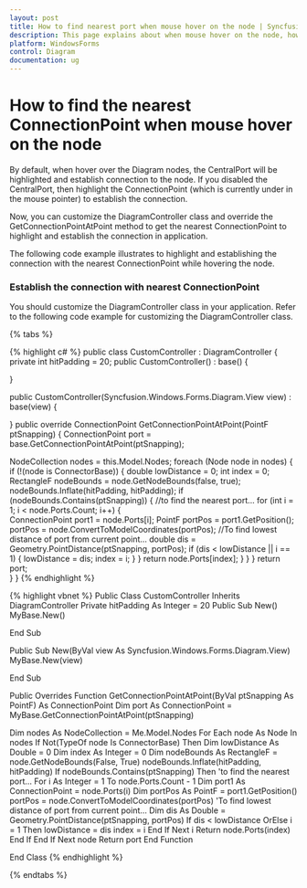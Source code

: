 ```yaml
---
layout: post
title: How to find nearest port when mouse hover on the node | Syncfusion®
description: This page explains about when mouse hover on the node, how to find the nearest port and establish the connection to the port.
platform: WindowsForms
control: Diagram
documentation: ug
---
```


# How to find the nearest ConnectionPoint when mouse hover on the node

By default, when hover over the Diagram nodes, the CentralPort will be highlighted and establish connection to the node. If you disabled the CentralPort, then highlight the ConnectionPoint (which is currently under in the mouse pointer) to establish the connection.

Now, you can customize the DiagramController class and override the GetConnectionPointAtPoint method to get the nearest ConnectionPoint to highlight and establish the connection in application. 

The following code example illustrates to highlight and establishing the connection with the nearest ConnectionPoint while hovering the node.

### Establish the connection with nearest ConnectionPoint

You should customize the DiagramController class in your application. Refer to the following code example for customizing the DiagramController class.
 
{% tabs %}

{% highlight c# %}
public class CustomController : DiagramController
{
private int hitPadding = 20;
public CustomController()
: base()
{

}

public CustomController(Syncfusion.Windows.Forms.Diagram.View view)
: base(view)
{

}
public override ConnectionPoint GetConnectionPointAtPoint(PointF ptSnapping)
{
ConnectionPoint port = base.GetConnectionPointAtPoint(ptSnapping);

NodeCollection nodes = this.Model.Nodes;
foreach (Node node in nodes)
{
if (!(node is ConnectorBase))
{
double lowDistance = 0;
int index = 0;
RectangleF nodeBounds = node.GetNodeBounds(false, true);
nodeBounds.Inflate(hitPadding, hitPadding);
if (nodeBounds.Contains(ptSnapping))
{
//to find the nearest port...
for (int i = 1; i < node.Ports.Count; i++)
{                            
ConnectionPoint port1 = node.Ports[i];
PointF portPos = port1.GetPosition();
portPos = node.ConvertToModelCoordinates(portPos);
//To find lowest distance of port from current point...
double dis = Geometry.PointDistance(ptSnapping, portPos);
if (dis < lowDistance || i == 1)
{
lowDistance = dis;
index = i;
}
}
return node.Ports[index];
}
}
}
return port;            
}
}
{% endhighlight %}

{% highlight vbnet %}
Public Class CustomController
Inherits DiagramController
Private hitPadding As Integer = 20
Public Sub New()
MyBase.New()

End Sub

Public Sub New(ByVal view As Syncfusion.Windows.Forms.Diagram.View)
MyBase.New(view)

End Sub

Public Overrides Function GetConnectionPointAtPoint(ByVal ptSnapping As PointF) As ConnectionPoint
Dim port As ConnectionPoint = MyBase.GetConnectionPointAtPoint(ptSnapping)

Dim nodes As NodeCollection = Me.Model.Nodes
For Each node As Node In nodes
If Not(TypeOf node Is ConnectorBase) Then
Dim lowDistance As Double = 0
Dim index As Integer = 0
Dim nodeBounds As RectangleF = node.GetNodeBounds(False, True)
nodeBounds.Inflate(hitPadding, hitPadding)
If nodeBounds.Contains(ptSnapping) Then
'to find the nearest port...
For i As Integer = 1 To node.Ports.Count - 1
Dim port1 As ConnectionPoint = node.Ports(i)
Dim portPos As PointF = port1.GetPosition()
portPos = node.ConvertToModelCoordinates(portPos)
'To find lowest distance of port from current point...
Dim dis As Double = Geometry.PointDistance(ptSnapping, portPos)
If dis < lowDistance OrElse i = 1 Then
lowDistance = dis
index = i
End If
Next i
Return node.Ports(index)
End If
End If
Next node
Return port
End Function

End Class
{% endhighlight %}

{% endtabs %}

